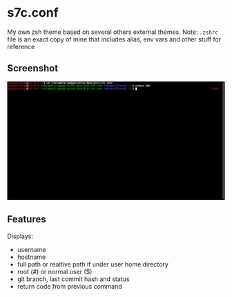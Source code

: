 # s7c.conf
My own zsh theme based on several others external themes.
Note: `.zshrc` file is an exact copy of mine that includes alias, env vars and other stuff for reference

## Screenshot
![screenshot](screenshot.png?raw=true "Screenshot")

## Features
Displays:
  - username
  - hostname
  - full path or realtive path if under user home directory
  - root (#) or normal user ($)
  - git branch, last commit hash and status
  - return code from previous command
